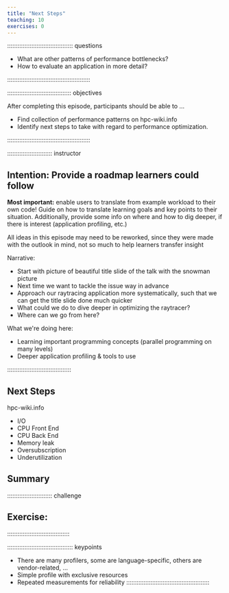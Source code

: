 ```yaml
---
title: "Next Steps"
teaching: 10
exercises: 0
---
```


:::::::::::::::::::::::::::::::::::::: questions 

- What are other patterns of performance bottlenecks?
- How to evaluate an application in more detail?

::::::::::::::::::::::::::::::::::::::::::::::::

::::::::::::::::::::::::::::::::::::: objectives

After completing this episode, participants should be able to …

- Find collection of performance patterns on hpc-wiki.info
- Identify next steps to take with regard to performance optimization.

::::::::::::::::::::::::::::::::::::::::::::::::


:::::::::::::::::::::::::: instructor
## Intention: Provide a roadmap learners could follow

**Most important:** enable users to translate from example workload to their own code! Guide on how to translate learning goals and key points to their situation. Additionally, provide some info on where and how to dig deeper, if there is interest (application profiling, etc.)

All ideas in this episode may need to be reworked, since they were made with the outlook in mind, not so much to help learners transfer insight

Narrative:

- Start with picture of beautiful title slide of the talk with the snowman picture
- Next time we want to tackle the issue way in advance
- Approach our raytracing application more systematically, such that we can get the title slide done much quicker
- What could we do to dive deeper in optimizing the raytracer?
- Where can we go from here?


What we're doing here:

- Learning important programming concepts (parallel programming on many levels)
- Deeper application profiling & tools to use

:::::::::::::::::::::::::::::::::::::


## Next Steps

hpc-wiki.info
- I/O
- CPU Front End
- CPU Back End
- Memory leak
- Oversubscription
- Underutilization

<!-- EPISODE CONTENT HERE -->
## Summary

:::::::::::::::::::::::::: challenge
## Exercise:
::::::::::::::::::::::::::::::::::::

:::::::::::::::::::::::::::::::::::::: keypoints
- There are many profilers, some are language-specific, others are vendor-related, ...
- Simple profile with exclusive resources
- Repeated measurements for reliability
::::::::::::::::::::::::::::::::::::::::::::::::
